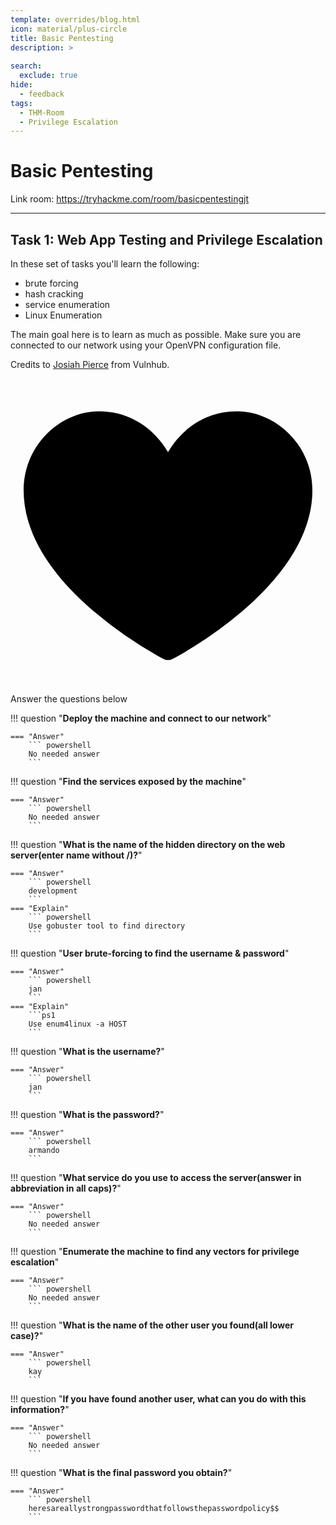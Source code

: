 ```yaml
---
template: overrides/blog.html
icon: material/plus-circle
title: Basic Pentesting
description: >
  
search:
  exclude: true
hide:
  - feedback
tags:
  - THM-Room
  - Privilege Escalation
---
```


# __Basic Pentesting__

Link room: https://tryhackme.com/room/basicpentestingjt

---

## __Task 1: Web App Testing and Privilege Escalation__

In these set of tasks you'll learn the following:

- brute forcing 
- hash cracking 
- service enumeration
- Linux Enumeration

The main goal here is to learn as much as possible. Make sure you are connected to our network using your OpenVPN configuration file.

Credits to [Josiah Pierce](https://www.vulnhub.com/author/josiah-pierce,569/) from Vulnhub.

<span> 
    <span class="twemoji mdx-heart ans-wu">
        <svg xmlns="http://www.w3.org/2000/svg" viewBox="0 0 24 24"><path d="M14 20.408c-.492.308-.903.546-1.192.709-.153.086-.308.17-.463.252h-.002a.75.75 0 0 1-.686 0 16.709 16.709 0 0 1-.465-.252 31.147 31.147 0 0 1-4.803-3.34C3.8 15.572 1 12.331 1 8.513 1 5.052 3.829 2.5 6.736 2.5 9.03 2.5 10.881 3.726 12 5.605 13.12 3.726 14.97 2.5 17.264 2.5 20.17 2.5 23 5.052 23 8.514c0 3.818-2.801 7.06-5.389 9.262A31.146 31.146 0 0 1 14 20.408z"></path></svg>
    </span>
        <span class="content-wu ans-wu"> Answer the questions below </span>
</span>

!!! question "__Deploy the machine and connect to our network__"

    === "Answer"
        ``` powershell
        No needed answer
        ```

!!! question "__Find the services exposed by the machine__"

    === "Answer"
        ``` powershell
        No needed answer
        ```

!!! question "__What is the name of the hidden directory on the web server(enter name without /)?__"

    === "Answer"
        ``` powershell
        development
        ```
    === "Explain"
        ``` powershell
        Use gobuster tool to find directory
        ```


!!! question "__User brute-forcing to find the username & password__"

    === "Answer"
        ``` powershell
        jan
        ```
    === "Explain"
        ```ps1 
        Use enum4linux -a HOST 
        ```
!!! question "__What is the username?__"

    === "Answer"
        ``` powershell
        jan
        ```

!!! question "__What is the password?__"

    === "Answer"
        ``` powershell
        armando
        ```

!!! question "__What service do you use to access the server(answer in abbreviation in all caps)?__"

    === "Answer"
        ``` powershell
        No needed answer
        ```
        
!!! question "__Enumerate the machine to find any vectors for privilege escalation__"

    === "Answer"
        ``` powershell
        No needed answer
        ```
!!! question "__What is the name of the other user you found(all lower case)?__"

    === "Answer"
        ``` powershell
        kay
        ```
!!! question "__If you have found another user, what can you do with this information?__"

    === "Answer"
        ``` powershell
        No needed answer
        ```
!!! question "__What is the final password you obtain?__"

    === "Answer"
        ``` powershell
        heresareallystrongpasswordthatfollowsthepasswordpolicy$$
        ```